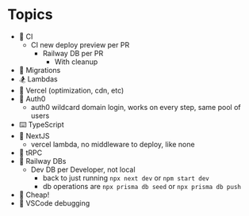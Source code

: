 # Topics

* 🚀 CI
  * CI new deploy preview per PR
    * Railway DB per PR
      * With cleanup
* 🧩 Migrations
* 🏂 Lambdas
* 🤖 Vercel (optimization, cdn, etc)
* 🔑 Auth0
  * auth0 wildcard domain login, works on every step, same pool of users
* ⌨️ TypeScript
* 🔺 NextJS
  * vercel lambda, no middleware to deploy, like none
* 🔭 tRPC
* 🚄 Railway DBs
  * Dev DB per Developer, not local
    * back to just running `npx next dev` or `npm start dev`
    * db operations are `npx prisma db seed` or `npx prisma db push`
* 🤑 Cheap!  
* 🐛 VSCode debugging